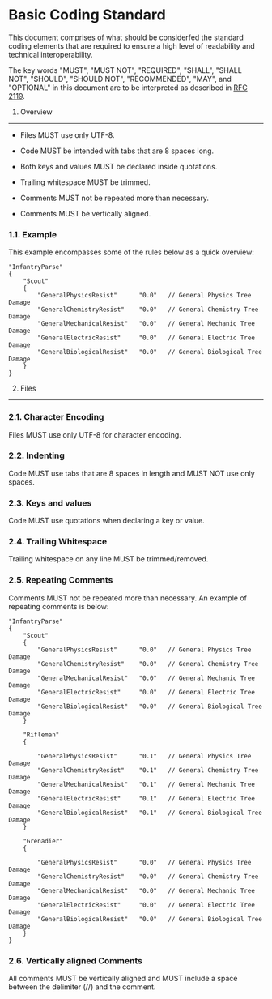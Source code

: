 Basic Coding Standard
==================

This document comprises of what should be considerfed the standard
coding elements that are required to ensure a high level of readability
and technical interoperability.

The key words "MUST", "MUST NOT", "REQUIRED", "SHALL", "SHALL NOT", "SHOULD",
"SHOULD NOT", "RECOMMENDED", "MAY", and "OPTIONAL" in this document are to be
interpreted as described in [RFC 2119].

[RFC 2119]: http://www.ietf.org/rfc/rfc2119.txt

1. Overview
-----------

- Files MUST use only UTF-8.

- Code MUST be intended with tabs that are 8 spaces long.

- Both keys and values MUST be declared inside quotations.

- Trailing whitespace MUST be trimmed.

- Comments MUST not be repeated more than necessary.

- Comments MUST be vertically aligned.

### 1.1. Example

This example encompasses some of the rules below as a quick overview:

```
"InfantryParse"
{
	"Scout"
	{
		"GeneralPhysicsResist"		"0.0"	// General Physics Tree Damage
		"GeneralChemistryResist"	"0.0"	// General Chemistry Tree Damage
		"GeneralMechanicalResist"	"0.0"	// General Mechanic Tree Damage
		"GeneralElectricResist"		"0.0"	// General Electric Tree Damage
		"GeneralBiologicalResist"	"0.0"	// General Biological Tree Damage
	}
}
```

2. Files
-----------

### 2.1. Character Encoding

Files MUST use only UTF-8 for character encoding.

### 2.2. Indenting

Code MUST use tabs that are 8 spaces in length and MUST NOT use only spaces.

### 2.3. Keys and values

Code MUST use quotations when declaring a key or value.

### 2.4. Trailing Whitespace

Trailing whitespace on any line MUST be trimmed/removed.

### 2.5. Repeating Comments

Comments MUST not be repeated more than necessary. An example of repeating comments is below:

```
"InfantryParse"
{
	"Scout"
	{
		"GeneralPhysicsResist"		"0.0"	// General Physics Tree Damage
		"GeneralChemistryResist"  	"0.0" 	// General Chemistry Tree Damage
		"GeneralMechanicalResist" 	"0.0"	// General Mechanic Tree Damage
		"GeneralElectricResist"  	"0.0"	// General Electric Tree Damage
		"GeneralBiologicalResist"	"0.0" 	// General Biological Tree Damage
	}

	"Rifleman"
	{

		"GeneralPhysicsResist"		"0.1"	// General Physics Tree Damage
		"GeneralChemistryResist"  	"0.1" 	// General Chemistry Tree Damage
		"GeneralMechanicalResist" 	"0.1"	// General Mechanic Tree Damage
		"GeneralElectricResist"  	"0.1"	// General Electric Tree Damage
		"GeneralBiologicalResist"	"0.1" 	// General Biological Tree Damage
	}

	"Grenadier"
	{

		"GeneralPhysicsResist"		"0.0"	// General Physics Tree Damage
		"GeneralChemistryResist"  	"0.0" 	// General Chemistry Tree Damage
		"GeneralMechanicalResist" 	"0.0"	// General Mechanic Tree Damage
		"GeneralElectricResist"  	"0.0"	// General Electric Tree Damage
		"GeneralBiologicalResist"	"0.0" 	// General Biological Tree Damage
	}
}
```
### 2.6. Vertically aligned Comments

All comments MUST be vertically aligned and MUST include a space between
the delimiter (//) and the comment.
